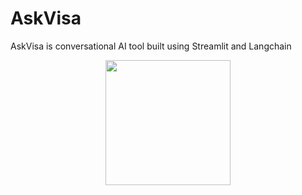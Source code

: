 # AskVisa
AskVisa is conversational AI tool built using Streamlit and Langchain 

<div align="center">
    <img width="200" src="![AskVisaDemo (3)](https://user-images.githubusercontent.com/7621910/230008246-94ba7787-81eb-4249-8a68-70ce1987907b.gif)" alt="">
</div>
  

